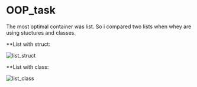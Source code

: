 # OOP_task
The most optimal container was list. So i compared two lists when whey are using stuctures and classes.

**List with struct:

![list_struct](https://user-images.githubusercontent.com/60934852/80228572-ddd19c80-8657-11ea-882a-370a11f3c08d.png)

**List with class:

![list_class](https://user-images.githubusercontent.com/60934852/80228596-e629d780-8657-11ea-8299-c1e1f5406382.png)
